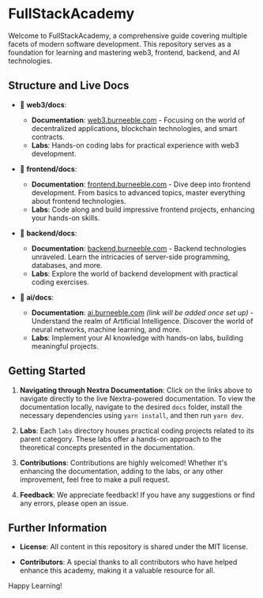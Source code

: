 # FullStackAcademy

Welcome to FullStackAcademy, a comprehensive guide covering multiple facets of modern software development. This repository serves as a foundation for learning and mastering web3, frontend, backend, and AI technologies.

## Structure and Live Docs

- 📂 **web3/docs**: 
  - **Documentation**: [web3.burneeble.com](https://web3.burneeble.com) - Focusing on the world of decentralized applications, blockchain technologies, and smart contracts.
  - **Labs**: Hands-on coding labs for practical experience with web3 development.

- 📂 **frontend/docs**: 
  - **Documentation**: [frontend.burneeble.com](https://frontend.burneeble.com) - Dive deep into frontend development. From basics to advanced topics, master everything about frontend technologies.
  - **Labs**: Code along and build impressive frontend projects, enhancing your hands-on skills.

- 📂 **backend/docs**: 
  - **Documentation**: [backend.burneeble.com](https://backend.burneeble.com) - Backend technologies unraveled. Learn the intricacies of server-side programming, databases, and more.
  - **Labs**: Explore the world of backend development with practical coding exercises.

- 📂 **ai/docs**: 
  - **Documentation**: [ai.burneeble.com](#) *(link will be added once set up)* - Understand the realm of Artificial Intelligence. Discover the world of neural networks, machine learning, and more.
  - **Labs**: Implement your AI knowledge with hands-on labs, building meaningful projects.

## Getting Started

1. **Navigating through Nextra Documentation**: Click on the links above to navigate directly to the live Nextra-powered documentation. To view the documentation locally, navigate to the desired `docs` folder, install the necessary dependencies using  `yarn install`, and then run `yarn dev`.
   
2. **Labs**: Each `labs` directory houses practical coding projects related to its parent category. These labs offer a hands-on approach to the theoretical concepts presented in the documentation.

3. **Contributions**: Contributions are highly welcomed! Whether it's enhancing the documentation, adding to the labs, or any other improvement, feel free to make a pull request.

4. **Feedback**: We appreciate feedback! If you have any suggestions or find any errors, please open an issue.

## Further Information

- **License**: All content in this repository is shared under the MIT license.

- **Contributors**: A special thanks to all contributors who have helped enhance this academy, making it a valuable resource for all.

Happy Learning!
